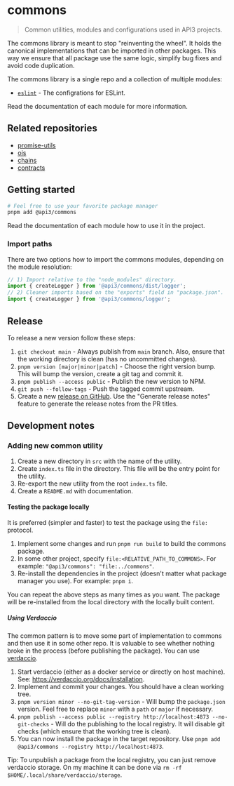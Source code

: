 # commons

> Common utilities, modules and configurations used in API3 projects.

The commons library is meant to stop "reinventing the wheel". It holds the canonical implementations that can be
imported in other packages. This way we ensure that all package use the same logic, simplify bug fixes and avoid code
duplication.

The commons library is a single repo and a collection of multiple modules:

- [`eslint`](./src/eslint/README.md) - The configrations for ESLint.

Read the documentation of each module for more information.

## Related repositories

- [promise-utils](https://github.com/api3dao/promise-utils)
- [ois](https://github.com/api3dao/ois)
- [chains](https://github.com/api3dao/chains)
- [contracts](https://github.com/api3dao/contracts)

## Getting started

```sh
# Feel free to use your favorite package manager
pnpm add @api3/commons
```

Read the documentation of each module how to use it in the project.

### Import paths

There are two options how to import the commons modules, depending on the module resolution:

```ts
// 1) Import relative to the "node_modules" directory.
import { createLogger } from '@api3/commons/dist/logger';
// 2) Cleaner imports based on the "exports" field in "package.json".
import { createLogger } from '@api3/commons/logger';
```

## Release

To release a new version follow these steps:

1. `git checkout main` - Always publish from `main` branch. Also, ensure that the working directory is clean (has no
   uncommitted changes).
2. `pnpm version [major|minor|patch]` - Choose the right version bump. This will bump the version, create a git tag and
   commit it.
3. `pnpm publish --access public` - Publish the new version to NPM.
4. `git push --follow-tags` - Push the tagged commit upstream.
5. Create a new [release on GitHub](https://github.com/api3dao/commons/releases). Use the "Generate release notes"
   feature to generate the release notes from the PR titles.

## Development notes

### Adding new common utility

1. Create a new directory in `src` with the name of the utility.
2. Create `index.ts` file in the directory. This file will be the entry point for the utility.
3. Re-export the new utility from the root `index.ts` file.
4. Create a `README.md` with documentation.

#### Testing the package locally

It is preferred (simpler and faster) to test the package using the `file:` protocol.

1. Implement some changes and run `pnpm run build` to build the commons package.
2. In some other project, specify `file:<RELATIVE_PATH_TO_COMMONS>`. For example: `"@api3/commons": "file:../commons"`.
3. Re-install the dependencies in the project (doesn't matter what package manager you use). For example: `pnpm i`.

You can repeat the above steps as many times as you want. The package will be re-installed from the local directory with
the locally built content.

##### Using Verdaccio

The common pattern is to move some part of implementation to commons and then use it in some other repo. It is valuable
to see whether nothing broke in the process (before publishing the package). You can use
[verdaccio](https://verdaccio.org/).

1. Start verdaccio (either as a docker service or directly on host machine). See:
   https://verdaccio.org/docs/installation.
2. Implement and commit your changes. You should have a clean working tree.
3. `pnpm version minor --no-git-tag-version` - Will bump the `package.json` version. Feel free to replace `minor` with a
   `path` or `major` if necessary.
4. `pnpm publish --access public --registry http://localhost:4873 --no-git-checks` - Will do the publishing to the local
   registry. It will disable git checks (which ensure that the working tree is clean).
5. You can now install the package in the target repository. Use
   `pnpm add @api3/commons --registry http://localhost:4873`.

Tip: To unpublish a package from the local registry, you can just remove verdaccio storage. On my machine it can be done
via `rm -rf $HOME/.local/share/verdaccio/storage`.

